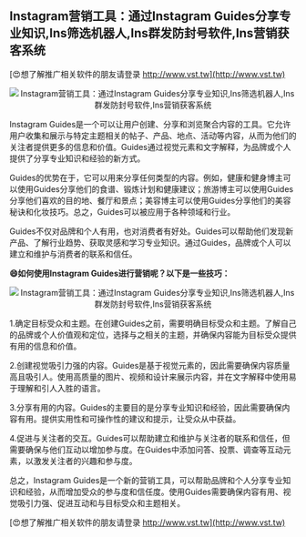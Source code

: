 ## **Instagram营销工具：通过Instagram Guides分享专业知识,Ins筛选机器人,Ins群发防封号软件,Ins营销获客系统**

[😍想了解推广相关软件的朋友请登录 http://www.vst.tw](http://www.vst.tw)

 <center><img src="https://vst.tw/MP4/tuiguang/png/2.png" alt="Instagram营销工具：通过Instagram Guides分享专业知识,Ins筛选机器人,Ins群发防封号软件,Ins营销获客系统"></center>

Instagram Guides是一个可以让用户创建、分享和浏览聚合内容的工具。它允许用户收集和展示与特定主题相关的帖子、产品、地点、活动等内容，从而为他们的关注者提供更多的信息和价值。Guides通过视觉元素和文字解释，为品牌或个人提供了分享专业知识和经验的新方式。

Guides的优势在于，它可以用来分享任何类型的内容。例如，健康和健身博主可以使用Guides分享他们的食谱、锻炼计划和健康建议；旅游博主可以使用Guides分享他们喜欢的目的地、餐厅和景点；美容博主可以使用Guides分享他们的美容秘诀和化妆技巧。总之，Guides可以被应用于各种领域和行业。

Guides不仅对品牌和个人有用，也对消费者有好处。Guides可以帮助他们发现新产品、了解行业趋势、获取灵感和学习专业知识。通过Guides，品牌或个人可以建立和维护与消费者的联系和信任。

**😄如何使用Instagram Guides进行营销呢？以下是一些技巧：**

 <center><img src="https://vst.tw/MP4/tuiguang/png/5.png" alt="Instagram营销工具：通过Instagram Guides分享专业知识,Ins筛选机器人,Ins群发防封号软件,Ins营销获客系统"></center>

1.确定目标受众和主题。在创建Guides之前，需要明确目标受众和主题。了解自己的品牌或个人价值观和定位，选择与之相关的主题，并确保内容能为目标受众提供有用的信息和价值。

2.创建视觉吸引力强的内容。Guides是基于视觉元素的，因此需要确保内容质量高且吸引人。使用高质量的图片、视频和设计来展示内容，并在文字解释中使用易于理解和引人入胜的语言。

3.分享有用的内容。Guides的主要目的是分享专业知识和经验，因此需要确保内容有用。提供实用性和可操作性的建议和提示，让受众从中获益。

4.促进与关注者的交互。Guides可以帮助建立和维护与关注者的联系和信任，但需要确保与他们互动以增加参与度。在Guides中添加问答、投票、调查等互动元素，以激发关注者的兴趣和参与度。

总之，Instagram Guides是一个新的营销工具，可以帮助品牌和个人分享专业知识和经验，从而增加受众的参与度和信任度。使用Guides需要确保内容有用、视觉吸引力强、促进互动和与目标受众和主题相关。

[😍想了解推广相关软件的朋友请登录 http://www.vst.tw](http://www.vst.tw)



